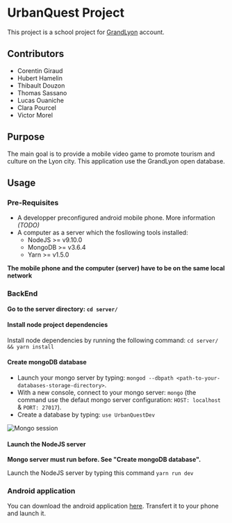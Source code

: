 # UrbanQuest Project

This project is a school project for [GrandLyon](https://www.grandlyon.com/) account.

## Contributors

- Corentin Giraud
- Hubert Hamelin
- Thibault Douzon
- Thomas Sassano
- Lucas Ouaniche
- Clara Pourcel
- Victor Morel

## Purpose

The main goal is to provide a mobile video game to promote tourism and culture on the Lyon city. This application use the GrandLyon open database.

## Usage

### Pre-Requisites

- A developper preconfigured android mobile phone. More information _(TODO)_
- A computer as a server which the fosllowing tools installed:
    - NodeJS >= v9.10.0
    - MongoDB >= v3.6.4
    - Yarn >= v1.5.0

**The mobile phone and the computer (server) have to be on the same local network**

### BackEnd

**Go to the server directory: `cd server/`**

#### Install node project dependencies
Install node dependencies by running the following command: `cd server/ && yarn install`

#### Create mongoDB database
- Launch your mongo server by typing: `mongod --dbpath <path-to-your-databases-storage-directory>`.
- With a new console, connect to your mongo server: `mongo` (the command use the defaut mongo server configuration: `HOST: localhost` & `PORT: 27017`).
- Create a database by typing: `use UrbanQuestDev`

![Mongo session](http://storage4.static.itmages.com/i/18/0427/h_1524820475_4222983_08fd426f1b.png)

#### Launch the NodeJS server
**Mongo server must run before. See "Create mongoDB database".**

Launch the NodeJS server by typing this command `yarn run dev`

### Android application

You can download the android application [here](#). Transfert it to your phone and launch it.
